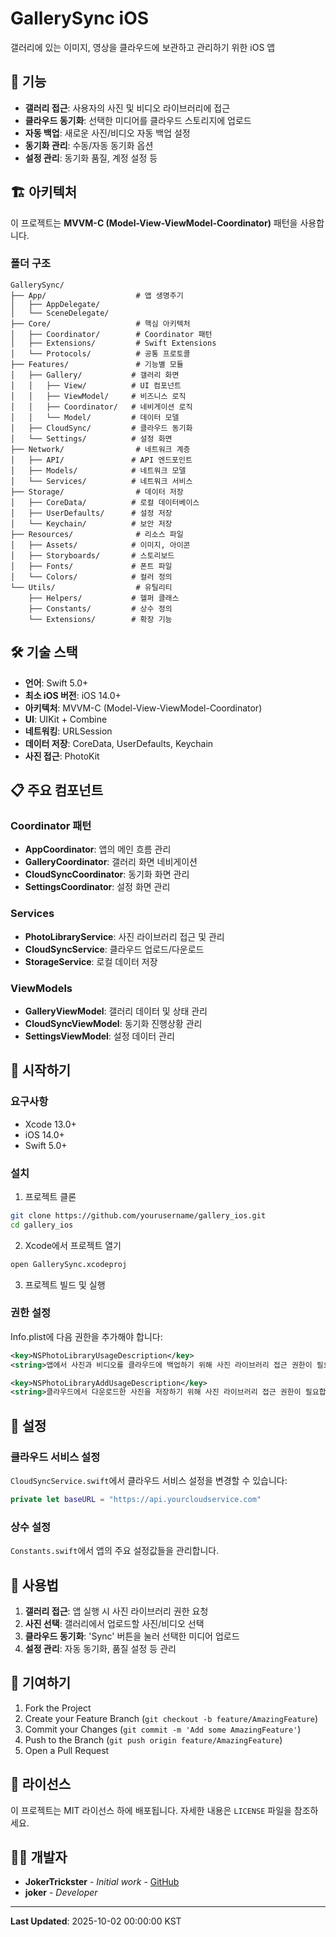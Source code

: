# GallerySync iOS

갤러리에 있는 이미지, 영상을 클라우드에 보관하고 관리하기 위한 iOS 앱

## 📱 기능

- **갤러리 접근**: 사용자의 사진 및 비디오 라이브러리에 접근
- **클라우드 동기화**: 선택한 미디어를 클라우드 스토리지에 업로드
- **자동 백업**: 새로운 사진/비디오 자동 백업 설정
- **동기화 관리**: 수동/자동 동기화 옵션
- **설정 관리**: 동기화 품질, 계정 설정 등

## 🏗️ 아키텍처

이 프로젝트는 **MVVM-C (Model-View-ViewModel-Coordinator)** 패턴을 사용합니다.

### 폴더 구조

```
GallerySync/
├── App/                    # 앱 생명주기
│   ├── AppDelegate/
│   └── SceneDelegate/
├── Core/                   # 핵심 아키텍처
│   ├── Coordinator/        # Coordinator 패턴
│   ├── Extensions/         # Swift Extensions
│   └── Protocols/          # 공통 프로토콜
├── Features/               # 기능별 모듈
│   ├── Gallery/           # 갤러리 화면
│   │   ├── View/          # UI 컴포넌트
│   │   ├── ViewModel/     # 비즈니스 로직
│   │   ├── Coordinator/   # 네비게이션 로직
│   │   └── Model/         # 데이터 모델
│   ├── CloudSync/         # 클라우드 동기화
│   └── Settings/          # 설정 화면
├── Network/                # 네트워크 계층
│   ├── API/               # API 엔드포인트
│   ├── Models/            # 네트워크 모델
│   └── Services/          # 네트워크 서비스
├── Storage/                # 데이터 저장
│   ├── CoreData/          # 로컬 데이터베이스
│   ├── UserDefaults/      # 설정 저장
│   └── Keychain/          # 보안 저장
├── Resources/              # 리소스 파일
│   ├── Assets/            # 이미지, 아이콘
│   ├── Storyboards/       # 스토리보드
│   ├── Fonts/             # 폰트 파일
│   └── Colors/            # 컬러 정의
└── Utils/                  # 유틸리티
    ├── Helpers/           # 헬퍼 클래스
    ├── Constants/         # 상수 정의
    └── Extensions/        # 확장 기능
```

## 🛠️ 기술 스택

- **언어**: Swift 5.0+
- **최소 iOS 버전**: iOS 14.0+
- **아키텍처**: MVVM-C (Model-View-ViewModel-Coordinator)
- **UI**: UIKit + Combine
- **네트워킹**: URLSession
- **데이터 저장**: CoreData, UserDefaults, Keychain
- **사진 접근**: PhotoKit

## 📋 주요 컴포넌트

### Coordinator 패턴
- **AppCoordinator**: 앱의 메인 흐름 관리
- **GalleryCoordinator**: 갤러리 화면 네비게이션
- **CloudSyncCoordinator**: 동기화 화면 관리
- **SettingsCoordinator**: 설정 화면 관리

### Services
- **PhotoLibraryService**: 사진 라이브러리 접근 및 관리
- **CloudSyncService**: 클라우드 업로드/다운로드
- **StorageService**: 로컬 데이터 저장

### ViewModels
- **GalleryViewModel**: 갤러리 데이터 및 상태 관리
- **CloudSyncViewModel**: 동기화 진행상황 관리
- **SettingsViewModel**: 설정 데이터 관리

## 🚀 시작하기

### 요구사항
- Xcode 13.0+
- iOS 14.0+
- Swift 5.0+

### 설치

1. 프로젝트 클론
```bash
git clone https://github.com/yourusername/gallery_ios.git
cd gallery_ios
```

2. Xcode에서 프로젝트 열기
```bash
open GallerySync.xcodeproj
```

3. 프로젝트 빌드 및 실행

### 권한 설정

Info.plist에 다음 권한을 추가해야 합니다:

```xml
<key>NSPhotoLibraryUsageDescription</key>
<string>앱에서 사진과 비디오를 클라우드에 백업하기 위해 사진 라이브러리 접근 권한이 필요합니다.</string>

<key>NSPhotoLibraryAddUsageDescription</key>
<string>클라우드에서 다운로드한 사진을 저장하기 위해 사진 라이브러리 접근 권한이 필요합니다.</string>
```

## 🔧 설정

### 클라우드 서비스 설정

`CloudSyncService.swift`에서 클라우드 서비스 설정을 변경할 수 있습니다:

```swift
private let baseURL = "https://api.yourcloudservice.com"
```

### 상수 설정

`Constants.swift`에서 앱의 주요 설정값들을 관리합니다.

## 📱 사용법

1. **갤러리 접근**: 앱 실행 시 사진 라이브러리 권한 요청
2. **사진 선택**: 갤러리에서 업로드할 사진/비디오 선택
3. **클라우드 동기화**: 'Sync' 버튼을 눌러 선택한 미디어 업로드
4. **설정 관리**: 자동 동기화, 품질 설정 등 관리

## 🤝 기여하기

1. Fork the Project
2. Create your Feature Branch (`git checkout -b feature/AmazingFeature`)
3. Commit your Changes (`git commit -m 'Add some AmazingFeature'`)
4. Push to the Branch (`git push origin feature/AmazingFeature`)
5. Open a Pull Request

## 📄 라이선스

이 프로젝트는 MIT 라이선스 하에 배포됩니다. 자세한 내용은 `LICENSE` 파일을 참조하세요.

## 👨‍💻 개발자

- **JokerTrickster** - *Initial work* - [GitHub](https://github.com/JokerTrickster)
- **joker** - *Developer*

---

**Last Updated**: 2025-10-02 00:00:00 KST
